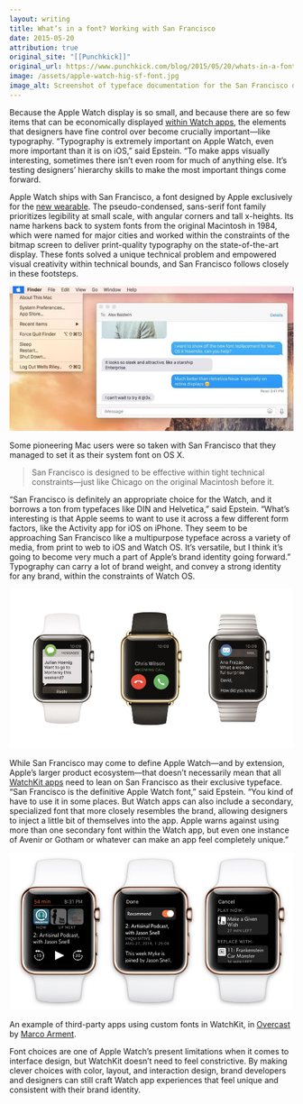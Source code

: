 ```yaml
---
layout: writing
title: What’s in a font? Working with San Francisco
date: 2015-05-20
attribution: true
original_site: "[[Punchkick]]"
original_url: https://www.punchkick.com/blog/2015/05/20/whats-in-a-font-working-with-san-francisco-on-apple-watch
image: /assets/apple-watch-hig-sf-font.jpg
image_alt: Screenshot of typeface documentation for the San Francisco display font, showing sizes and alignment guides.
---
```


Because the Apple Watch display is so small, and because there are so few items that can be economically displayed [within Watch apps](https://www.punchkick.com/blog/2015/05/19/how-to-build-apple-watch-apps-that-make-an-impact), the elements that designers have fine control over become crucially important—like typography. “Typography is extremely important on Apple Watch, even more important than it is on iOS,” said Epstein. “To make apps visually interesting, sometimes there isn’t even room for much of anything else. It’s testing designers’ hierarchy skills to make the most important things come forward.

Apple Watch ships with San Francisco, a font designed by Apple exclusively for the [new wearable](https://www.punchkick.com/blog/2015/04/26/apple-watch-sport-unboxing-and-setup-pictures). The pseudo-condensed, sans-serif font family prioritizes legibility at small scale, with angular corners and tall x-heights. Its name harkens back to system fonts from the original Macintosh in 1984, which were named for major cities and worked within the constraints of the bitmap screen to deliver print-quality typography on the state-of-the-art display. These fonts solved a unique technical problem and empowered visual creativity within technical bounds, and San Francisco follows closely in these footsteps.

![](/assets/osx-san-francisco.jpg)

<div class="caption">Some pioneering Mac users were so taken with San Francisco that they managed to set it as their system font on OS X.</div>

> San Francisco is designed to be effective within tight technical constraints—just like Chicago on the original Macintosh before it.

“San Francisco is definitely an appropriate choice for the Watch, and it borrows a ton from typefaces like DIN and Helvetica,” said Epstein. “What’s interesting is that Apple seems to want to use it across a few different form factors, like the Activity app for iOS on iPhone. They seem to be approaching San Francisco like a multipurpose typeface across a variety of media, from print to web to iOS and Watch OS. It’s versatile, but I think it’s going to become very much a part of Apple’s brand identity going forward.” Typography can carry a lot of brand weight, and convey a strong identity for any brand, within the constraints of Watch OS.

![](/assets/apple-watch-trifecta.jpg)

While San Francisco may come to define Apple Watch—and by extension, Apple’s larger product ecosystem—that doesn’t necessarily mean that all [WatchKit apps](https://www.punchkick.com/videos/2015/05/13/white-paper-how-to-design-watchkit-apps-for-apple-watch) need to lean on San Francisco as their exclusive typeface. “San Francisco is the definitive Apple Watch font,” said Epstein. “You kind of have to use it in some places. But Watch apps can also include a secondary, specialized font that more closely resembles the brand, allowing designers to inject a little bit of themselves into the app. Apple warns against using more than one secondary font within the Watch app, but even one instance of Avenir or Gotham or whatever can make an app feel completely unique.”

![](/assets/overcast-watchkit.png)

<div class="caption">An example of third-party apps using custom fonts in WatchKit, in <a href="https://overcast.fm">Overcast</a> by <a href="http://marco.org/">Marco Arment</a>.</div>

Font choices are one of Apple Watch’s present limitations when it comes to interface design, but WatchKit doesn’t need to feel constrictive. By making clever choices with color, layout, and interaction design, brand developers and designers can still craft Watch app experiences that feel unique and consistent with their brand identity.
